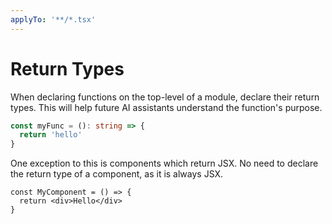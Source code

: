 ```yaml
---
applyTo: '**/*.tsx'
---
```


# Return Types

When declaring functions on the top-level of a module,
declare their return types. This will help future AI
assistants understand the function's purpose.

```ts
const myFunc = (): string => {
  return 'hello'
}
```

One exception to this is components which return JSX.
No need to declare the return type of a component,
as it is always JSX.

```tsx
const MyComponent = () => {
  return <div>Hello</div>
}
```
